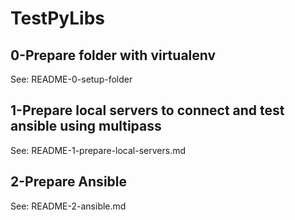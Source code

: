 # TestPyLibs
## 0-Prepare folder with virtualenv
See: README-0-setup-folder

## 1-Prepare local servers to connect and test ansible using multipass
See: README-1-prepare-local-servers.md

## 2-Prepare Ansible
See: README-2-ansible.md
